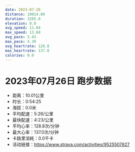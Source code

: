 ```yaml
---
date: 2023-07-26
distance: 10014.80
duration: 3265.0
elevation: 0.0
avg_speed: 11.04
max_speed: 13.68
avg_pace: 5.43
max_pace: 4.39
avg_heartrate: 128.8
max_heartrate: 137.0
calories: 0.0
---
```


# 2023年07月26日 跑步数据

- 距离：10.01公里
- 时长：0:54:25
- 海拔：0.0米
- 平均配速：5:26/公里
- 最快配速：4:23/公里
- 平均心率：128.8次/分钟
- 最大心率：137.0次/分钟
- 卡路里消耗：0.0千卡
- 活动链接：https://www.strava.com/activities/9525507827
